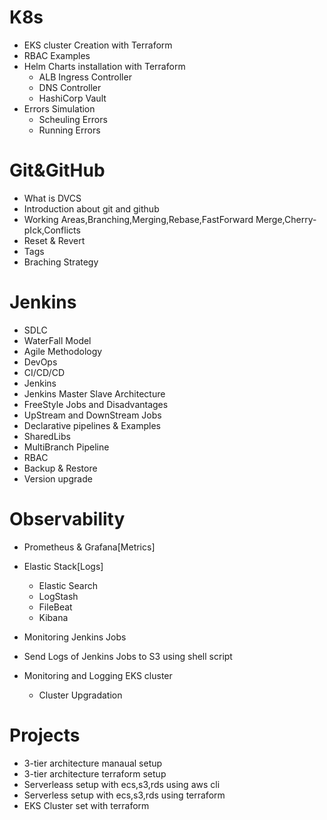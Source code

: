 # K8s
- EKS cluster Creation with Terraform
- RBAC Examples
- Helm Charts installation with Terraform
  - ALB Ingress Controller
  - DNS Controller
  - HashiCorp Vault
- Errors Simulation
  - Scheuling Errors
  - Running Errors
# Git&GitHub
- What is DVCS
- Introduction about git and github
- Working Areas,Branching,Merging,Rebase,FastForward Merge,Cherry-pIck,Conflicts
- Reset & Revert
- Tags
- Braching Strategy
# Jenkins
- SDLC
- WaterFall Model
- Agile Methodology
- DevOps
- CI/CD/CD
- Jenkins
- Jenkins Master Slave Architecture
- FreeStyle Jobs and Disadvantages
- UpStream and DownStream Jobs
- Declarative pipelines & Examples
- SharedLibs
- MultiBranch Pipeline
- RBAC
- Backup & Restore
- Version upgrade

# Observability
- Prometheus & Grafana[Metrics]
- Elastic Stack[Logs]
  - Elastic Search
  - LogStash
  - FileBeat
  - Kibana

- Monitoring Jenkins Jobs
- Send Logs of Jenkins Jobs to S3 using shell script
- Monitoring and Logging EKS cluster
   - Cluster Upgradation

# Projects
- 3-tier architecture manaual setup
- 3-tier architecture terraform setup
- Serverleass setup with ecs,s3,rds using aws cli
- Serverless setup with ecs,s3,rds using terraform
- EKS Cluster set with terraform
 
